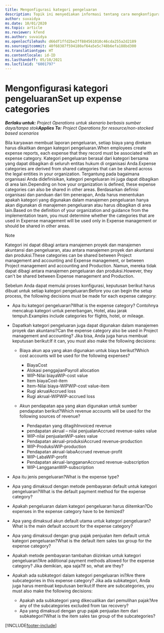 ```yaml
---
title: Mengonfigurasi kategori pengeluaran
description: Topik ini menyediakan informasi tentang cara mengkonfigurasi kategori pengeluaran dan kategori bersama untuk laporan pengeluaran.
author: suvaidya
ms.date: 10/01/2020
ms.topic: article
ms.reviewer: kfend
ms.author: suvaidya
ms.openlocfilehash: d66df1ffd2be2ff884561010c46cda255a2d2189
ms.sourcegitcommit: 40f68387f594180af64a5e5c748b6efa188bd300
ms.translationtype: HT
ms.contentlocale: id-ID
ms.lasthandoff: 05/10/2021
ms.locfileid: "6001797"
---
```

# <a name="set-up-expense-categories"></a><span data-ttu-id="51a0e-103">Mengonfigurasi kategori pengeluaran</span><span class="sxs-lookup"><span data-stu-id="51a0e-103">Set up expense categories</span></span>

<span data-ttu-id="51a0e-104">_**Berlaku untuk:** Project Operations untuk skenario berbasis sumber daya/tanpa stok_</span><span class="sxs-lookup"><span data-stu-id="51a0e-104">_**Applies To:** Project Operations for resource/non-stocked based scenarios_</span></span>

<span data-ttu-id="51a0e-105">Bila karyawan membuat laporan pengeluaran, setiap biaya yang direkam harus dikaitkan dengan kategori pengeluaran.</span><span class="sxs-lookup"><span data-stu-id="51a0e-105">When employees create expense reports, each expense that they record must be associated with an expense category.</span></span> <span data-ttu-id="51a0e-106">Kategori pengeluaran berasal dari kategori bersama yang dapat dibagikan di seluruh entitas hukum di organisasi Anda.</span><span class="sxs-lookup"><span data-stu-id="51a0e-106">Expense categories are derived from shared categories that can be shared across the legal entities in your organization.</span></span> <span data-ttu-id="51a0e-107">Tergantung pada bagaimana organisasi Anda didefinisikan, kategori pengeluaran ini juga dapat dibagikan di area lain.</span><span class="sxs-lookup"><span data-stu-id="51a0e-107">Depending on how your organization is defined, these expense categories can also be shared in other areas.</span></span> <span data-ttu-id="51a0e-108">Berdasarkan definisi organisasi dan panduan dari tim penerapan, Anda harus menentukan apakah kategori yang digunakan dalam manajemen pengeluaran hanya akan digunakan di manajemen pengeluaran atau harus dibagikan di area lain.</span><span class="sxs-lookup"><span data-stu-id="51a0e-108">Based on the definition of your organization and guidance from the implementation team, you must determine whether the categories that are used in Expense management will be used only in Expense management or should be shared in other areas.</span></span>

> [!NOTE]
> <span data-ttu-id="51a0e-109">Kategori ini dapat dibagi antara manajemen proyek dan manajemen akuntansi dan pengeluaran, atau antara manajemen proyek dan akuntansi dan produksi.</span><span class="sxs-lookup"><span data-stu-id="51a0e-109">These categories can be shared between Project management and accounting and Expense management, or between Project management and accounting and Production.</span></span> <span data-ttu-id="51a0e-110">Namun, mereka tidak dapat dibagi antara manajemen pengeluaran dan produksi.</span><span class="sxs-lookup"><span data-stu-id="51a0e-110">However, they can't be shared between Expense management and Production.</span></span>

<span data-ttu-id="51a0e-111">Sebelum Anda dapat memulai proses konfigurasi, keputusan berikut harus dibuat untuk setiap kategori pengeluaran:</span><span class="sxs-lookup"><span data-stu-id="51a0e-111">Before you can begin the setup process, the following decisions must be made for each expense category:</span></span>

- <span data-ttu-id="51a0e-112">Apa itu kategori pengeluaran?</span><span class="sxs-lookup"><span data-stu-id="51a0e-112">What is the expense category?</span></span> <span data-ttu-id="51a0e-113">Contohnya mencakup kategori untuk penerbangan, Hotel, atau jarak tempuh.</span><span class="sxs-lookup"><span data-stu-id="51a0e-113">Examples include categories for flights, hotel, or mileage.</span></span>
- <span data-ttu-id="51a0e-114">Dapatkah kategori pengeluaran juga dapat digunakan dalam manajemen proyek dan akuntansi?</span><span class="sxs-lookup"><span data-stu-id="51a0e-114">Can the expense category also be used in Project management and accounting?</span></span> <span data-ttu-id="51a0e-115">Jika bisa, Anda juga harus membuat keputusan berikut:</span><span class="sxs-lookup"><span data-stu-id="51a0e-115">If it can, you must also make the following decisions:</span></span>

    - <span data-ttu-id="51a0e-116">Biaya akun apa yang akan digunakan untuk biaya berikut?</span><span class="sxs-lookup"><span data-stu-id="51a0e-116">Which cost accounts will be used for the following expenses?</span></span>

        - <span data-ttu-id="51a0e-117">Biaya</span><span class="sxs-lookup"><span data-stu-id="51a0e-117">Cost</span></span>
        - <span data-ttu-id="51a0e-118">Alokasi penggajian</span><span class="sxs-lookup"><span data-stu-id="51a0e-118">Payroll allocation</span></span>
        - <span data-ttu-id="51a0e-119">WIP-Nilai biaya</span><span class="sxs-lookup"><span data-stu-id="51a0e-119">WIP-cost value</span></span>
        - <span data-ttu-id="51a0e-120">Item biaya</span><span class="sxs-lookup"><span data-stu-id="51a0e-120">Cost-item</span></span>
        - <span data-ttu-id="51a0e-121">Item-Nilai biaya-WIP</span><span class="sxs-lookup"><span data-stu-id="51a0e-121">WIP-cost value-item</span></span>
        - <span data-ttu-id="51a0e-122">Rugi akrual</span><span class="sxs-lookup"><span data-stu-id="51a0e-122">Accrued loss</span></span>
        - <span data-ttu-id="51a0e-123">Rugi akrual-WIP</span><span class="sxs-lookup"><span data-stu-id="51a0e-123">WIP-accrued loss</span></span>

    - <span data-ttu-id="51a0e-124">Akun pendapatan apa yang akan digunakan untuk sumber pendapatan berikut?</span><span class="sxs-lookup"><span data-stu-id="51a0e-124">Which revenue accounts will be used for the following sources of revenue?</span></span>

        - <span data-ttu-id="51a0e-125">Pendapatan yang ditagih</span><span class="sxs-lookup"><span data-stu-id="51a0e-125">Invoiced revenue</span></span>
        - <span data-ttu-id="51a0e-126">pendapatan akrual – nilai penjualan</span><span class="sxs-lookup"><span data-stu-id="51a0e-126">Accrued revenue-sales value</span></span>
        - <span data-ttu-id="51a0e-127">WIP-nilai penjualan</span><span class="sxs-lookup"><span data-stu-id="51a0e-127">WIP-sales value</span></span>
        - <span data-ttu-id="51a0e-128">Pendapatan akrual-produksi</span><span class="sxs-lookup"><span data-stu-id="51a0e-128">Accrued revenue-production</span></span>
        - <span data-ttu-id="51a0e-129">WIP-Produksi</span><span class="sxs-lookup"><span data-stu-id="51a0e-129">WIP-production</span></span>
        - <span data-ttu-id="51a0e-130">Pendapatan akrual-laba</span><span class="sxs-lookup"><span data-stu-id="51a0e-130">Accrued revenue-profit</span></span>
        - <span data-ttu-id="51a0e-131">WIP-Laba</span><span class="sxs-lookup"><span data-stu-id="51a0e-131">WIP-profit</span></span>
        - <span data-ttu-id="51a0e-132">Pendapatan akrual-langganan</span><span class="sxs-lookup"><span data-stu-id="51a0e-132">Accrued revenue-subscription</span></span>
        - <span data-ttu-id="51a0e-133">WIP-Langganan</span><span class="sxs-lookup"><span data-stu-id="51a0e-133">WIP-subscription</span></span>

- <span data-ttu-id="51a0e-134">Apa itu jenis pengeluaran?</span><span class="sxs-lookup"><span data-stu-id="51a0e-134">What is the expense type?</span></span>
- <span data-ttu-id="51a0e-135">Apa yang dimaksud dengan metode pembayaran default untuk kategori pengeluaran?</span><span class="sxs-lookup"><span data-stu-id="51a0e-135">What is the default payment method for the expense category?</span></span>
- <span data-ttu-id="51a0e-136">Apakah pengeluaran dalam kategori pengeluaran harus diitemkan?</span><span class="sxs-lookup"><span data-stu-id="51a0e-136">Do expenses in the expense category have to be itemized?</span></span>
- <span data-ttu-id="51a0e-137">Apa yang dimaksud akun default utama untuk kategori pengeluaran?</span><span class="sxs-lookup"><span data-stu-id="51a0e-137">What is the main default account for the expense category?</span></span>
- <span data-ttu-id="51a0e-138">Apa yang dimaksud dengan grup pajak penjualan item default untuk kategori pengeluaran?</span><span class="sxs-lookup"><span data-stu-id="51a0e-138">What is the default item sales tax group for the expense category?</span></span>
- <span data-ttu-id="51a0e-139">Apakah metode pembayaran tambahan diizinkan untuk kategori pengeluaran?</span><span class="sxs-lookup"><span data-stu-id="51a0e-139">Are additional payment methods allowed for the expense category?</span></span> <span data-ttu-id="51a0e-140">Jika demikian, apa saja?</span><span class="sxs-lookup"><span data-stu-id="51a0e-140">If so, what are they?</span></span>
- <span data-ttu-id="51a0e-141">Apakah ada subkategori dalam kategori pengeluaran ini?</span><span class="sxs-lookup"><span data-stu-id="51a0e-141">Are there subcategories in this expense category?</span></span> <span data-ttu-id="51a0e-142">Jika ada subkategori, Anda juga harus membuat keputusan berikut:</span><span class="sxs-lookup"><span data-stu-id="51a0e-142">If there are subcategories, you must also make the following decisions:</span></span>

    - <span data-ttu-id="51a0e-143">Apakah ada subkategori yang dikecualikan dari pemulihan pajak?</span><span class="sxs-lookup"><span data-stu-id="51a0e-143">Are any of the subcategories excluded from tax recovery?</span></span>
    - <span data-ttu-id="51a0e-144">Apa yang dimaksud dengan grup pajak penjualan item dari subkategori?</span><span class="sxs-lookup"><span data-stu-id="51a0e-144">What is the item sales tax group of the subcategories?</span></span>


[!INCLUDE[footer-include](../includes/footer-banner.md)]